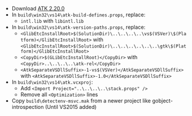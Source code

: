 * Download [ATK 2.20.0](http://ftp.gnome.org/pub/gnome/sources/atk/2.20/atk-2.20.0.tar.xz)
* In `build\win32\vs14\atk-build-defines.props`, replace:
	* `intl.lib` with `libintl.lib`
* In `build\win32\vs14\atk-version-paths.props`, replace:
	* `<GlibEtcInstallRoot>$(SolutionDir)\..\..\..\..\vs$(VSVer)\$(Platform)</GlibEtcInstallRoot>` with `<GlibEtcInstallRoot>$(SolutionDir)\..\..\..\..\..\..\gtk\$(Platform)</GlibEtcInstallRoot>`
	* `<CopyDir>$(GLibEtcInstallRoot)</CopyDir>` with `<CopyDir>..\..\..\..\atk-rel</CopyDir>`
	* `<AtkSeparateVSDllSuffix>-1-vs$(VSVer)</AtkSeparateVSDllSuffix>` with `<AtkSeparateVSDllSuffix>-1.0</AtkSeparateVSDllSuffix>`
* In `build\win32\vs14\atk.vcxproj`:
	* Add `<Import Project="..\..\..\..\stack.props" />`
	* Remove all `<Optimization>` lines
* Copy `build\detectenv-msvc.mak` from a newer project like gobject-introspection (Until VS2015 added)
